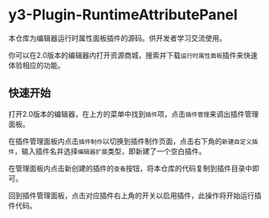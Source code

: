 # y3-Plugin-RuntimeAttributePanel

本仓库为编辑器运行时属性面板插件的源码。供开发者学习交流使用。

你可以在2.0版本的编辑器内打开资源商城，搜索并下载`运行时属性面板`插件来快速体验相应的功能。

## 快速开始

打开2.0版本的编辑器，在上方的菜单中找到`插件`项，点击`插件管理`来调出插件管理面板。

在插件管理面板内点击`插件制作`以切换到插件制作页面，点击右下角的`新建自定义插件`，输入插件名并选择`编辑器扩展`类型，即新建了一个空白插件。

在管理面板内点击新创建的插件的`查看`按钮，将本仓库的代码复制到插件目录中即可。

回到插件管理面板，点击对应插件右上角的开关以启用插件，此操作将开始运行插件代码。
